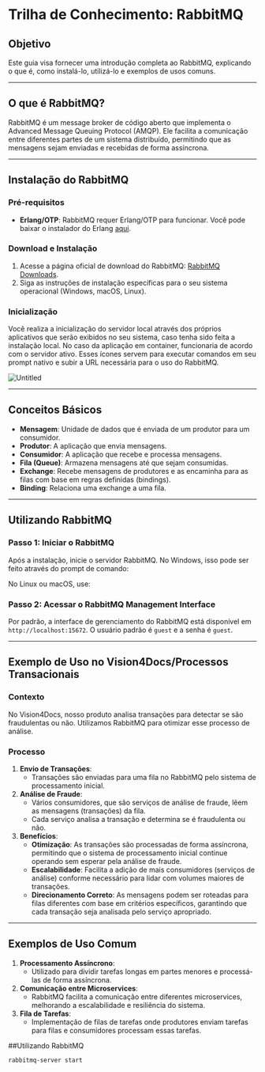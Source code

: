 # Trilha de Conhecimento: RabbitMQ

## Objetivo

Este guia visa fornecer uma introdução completa ao RabbitMQ, explicando o que é, como instalá-lo, utilizá-lo e exemplos de usos comuns.

---

## O que é RabbitMQ?

RabbitMQ é um message broker de código aberto que implementa o Advanced Message Queuing Protocol (AMQP). Ele facilita a comunicação entre diferentes partes de um sistema distribuído, permitindo que as mensagens sejam enviadas e recebidas de forma assíncrona.

---

## Instalação do RabbitMQ

### Pré-requisitos

- **Erlang/OTP**: RabbitMQ requer Erlang/OTP para funcionar. Você pode baixar o instalador do Erlang [aqui](https://www.erlang.org/downloads).

### Download e Instalação

1. Acesse a página oficial de download do RabbitMQ: [RabbitMQ Downloads](https://www.rabbitmq.com/download.html).
2. Siga as instruções de instalação específicas para o seu sistema operacional (Windows, macOS, Linux).

### Inicialização

Você realiza a inicialização do servidor local através dos próprios aplicativos que serão exibidos no seu sistema, caso tenha sido feita a instalação local. No caso da aplicação em container, funcionaria de acordo com o servidor ativo. Esses ícones servem para executar comandos em seu prompt nativo e subir a URL necessária para o uso do RabbitMQ.

![Untitled](https://prod-files-secure.s3.us-west-2.amazonaws.com/65f34d99-828f-4c90-b13e-56fd4374a1c3/7fa6f9b6-1fc2-4bdc-a92d-3da43f30ea1d/Untitled.png)

---

## Conceitos Básicos

- **Mensagem**: Unidade de dados que é enviada de um produtor para um consumidor.
- **Produtor**: A aplicação que envia mensagens.
- **Consumidor**: A aplicação que recebe e processa mensagens.
- **Fila (Queue)**: Armazena mensagens até que sejam consumidas.
- **Exchange**: Recebe mensagens de produtores e as encaminha para as filas com base em regras definidas (bindings).
- **Binding**: Relaciona uma exchange a uma fila.

---

## Utilizando RabbitMQ

### Passo 1: Iniciar o RabbitMQ

Após a instalação, inicie o servidor RabbitMQ. No Windows, isso pode ser feito através do prompt de comando:

No Linux ou macOS, use:

### Passo 2: Acessar o RabbitMQ Management Interface

Por padrão, a interface de gerenciamento do RabbitMQ está disponível em `http://localhost:15672`. O usuário padrão é `guest` e a senha é `guest`.

---

## Exemplo de Uso no Vision4Docs/Processos Transacionais

### Contexto

No Vision4Docs, nosso produto analisa transações para detectar se são fraudulentas ou não. Utilizamos RabbitMQ para otimizar esse processo de análise.

### Processo

1. **Envio de Transações**:
    - Transações são enviadas para uma fila no RabbitMQ pelo sistema de processamento inicial.
2. **Análise de Fraude**:
    - Vários consumidores, que são serviços de análise de fraude, lêem as mensagens (transações) da fila.
    - Cada serviço analisa a transação e determina se é fraudulenta ou não.
3. **Benefícios**:
    - **Otimização**: As transações são processadas de forma assíncrona, permitindo que o sistema de processamento inicial continue operando sem esperar pela análise de fraude.
    - **Escalabilidade**: Facilita a adição de mais consumidores (serviços de análise) conforme necessário para lidar com volumes maiores de transações.
    - **Direcionamento Correto**: As mensagens podem ser roteadas para filas diferentes com base em critérios específicos, garantindo que cada transação seja analisada pelo serviço apropriado.

---

## Exemplos de Uso Comum

1. **Processamento Assíncrono**:
    - Utilizado para dividir tarefas longas em partes menores e processá-las de forma assíncrona.
2. **Comunicação entre Microservices**:
    - RabbitMQ facilita a comunicação entre diferentes microservices, melhorando a escalabilidade e resiliência do sistema.
3. **Fila de Tarefas**:
    - Implementação de filas de tarefas onde produtores enviam tarefas para filas e consumidores processam essas tarefas.


##Utilizando RabbitMQ


```
rabbitmq-server start
```
